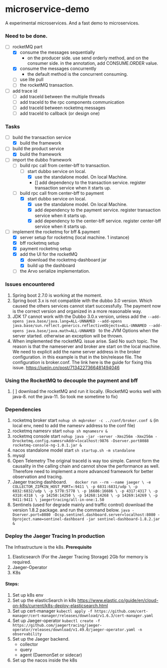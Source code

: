 # microservice-demo
A experimental microservices. And a fast demo to microservices.


### Need to be done.
- [ ] rocketMQ part
  - [x] consume the messages sequentially
    - on the producer side. use send orderly method, and on the consumer side. in the annotation, add CONSUME.ORDER value.
  - [x] consume the messages concurrently
    - the default method is the concurrent consuming.
  - [ ] use lite pull
  - [ ] the rocketMQ transaction.
- [ ] add trace id
  - [ ] add traceId between the multiple threads
  - [ ] add traceId to the rpc components communication
  - [ ] add traceId between rocketmq messages
  - [ ] add traceId to callback (or design one)
 
### Tasks
- [ ] build the transaction service
  - [x] build the framework
- [ ] build the product service
  - [x] build the framework
- [ ] import the dubbo framework
  - [ ] build rpc call from center-bff to transaction.
    - [ ] start dubbo service on local.
      - [x] use the standalone model. On local Machine.
      - [] add dependency to the transaction service. register transaction service when it starts up.
  - [ ] build rpc call from center-bff to payment
    - [x] start dubbo service on local.
      - [x] use the standalone model. On local Machine.
      - [x] add dependency to the payment service. register transaction service when it starts up.
      - [x] add dependency to the center-bff service. register center-bff service when it starts up.
- [ ] implement the rocketmq for bff & payment
  - [x] server setup for rocketmq (local machine. 1 instance)
  - [x] bff rocketmq setup
  - [x] payment rocketmq setup
  - [x] add the UI for the rocketMQ
    - [x] download the rocketmq-dashboard jar 
    - [x] build up the dashboard
  - [ ] the Arvo serialize implementation.
### Issues encountered
  1. Spring boot 2.7.0 is working at the moment.
  2. Spring boot 3.x is not compatible with the dubbo 3.0 version. Which caused the others services cannot start successfully. The payment now is the correct version and organized in a more reasonable way.
  3. JDK 17 cannot work with the Dubbo 3.0.x version, unless add the `--add-opens java.base/java.lang=ALL-UNNAMED --add-opens java.base/sun.reflect.generics.reflectiveObjects=ALL-UNNAMED --add-opens java.base/java.math=ALL-UNNAMED
     ` to the JVM Options when the server started. otherwise an exception will be thrown.
  4. When implemented the rocketMQ. issue arise. Said No such topic. The reason is that the nameserver and broker are start on the local machine. We need to explicit add the name server address in the broker configuration. in this example is that in the bin/release file. The configuration is broker.conf. The link here is the guide for fixing this issue. https://juejin.cn/post/7134227366481494046

### Using the RocketMQ to decouple the payment and bff
1. [ ] download the rocketMQ and run it locally. (RocketMQ works well with java-8. not the java-11. So took me sometime to fix)

### Dependencies 
1. rocketmq broker start
   `nohup sh mqbroker -c ../conf/broker.conf &` (in local env, need to add the namesrv address to the conf file)
2. rocketmq namesrv start
   `nohup sh mqnamesrv &`
3. rocketmq console start
   `nohup java -jar -server -Xms256m -Xmx256m -Drocketmq.config.namesrvAddr=localhost:9876 -Dserver.port8088 rocketmq-console-ng-1.0.1.jar &`
4. nacos standalone model start
   `sh startup.sh -m standalone`
5. mysql
6. Open Telemetry
   The original traceId is way too simple. Cannot form the causality in the calling chain and cannot show the performance as well. Therefore need to implement a more advanced framework for better observation and tracing.
7. Jaeger tracing dashboard.
`   docker run --rm --name jaeger \
   -e COLLECTOR_ZIPKIN_HOST_PORT=:9411 \
   -p 6831:6831/udp \
   -p 6832:6832/udp \
   -p 5778:5778 \
   -p 16686:16686 \
   -p 4317:4317 \
   -p 4318:4318 \
   -p 14250:14250 \
   -p 14268:14268 \
   -p 14269:14269 \
   -p 9411:9411 \
   jaegertracing/all-in-one:1.50`
8. Sentinels (used for degrade mainly and traffic control)
    download the version 1.8.2 package. and run the command below.
    `java -Dserver.port=8080 -Dcsp.sentinel.dashboard.server=localhost:8080 -Dproject.name=sentinel-dashboard -jar sentinel-dashboard-1.8.2.jar &`

### Deploy the Jaeger Tracing In production
The Infrastructure is the k8s.
**Prerequisite**
1. Elasticsearch (For the Jaeger Tracing Storage) 2Gb for memory is required.
2. Jaeger-Operator
3. K8s
#### Steps:
1. Set up k8s env
2. Set up the elasticSearch in k8s https://www.elastic.co/guide/en/cloud-on-k8s/current/k8s-deploy-elasticsearch.html
3. Set up cert-manager
    `kubectl apply -f https://github.com/cert-manager/cert-manager/releases/download/v1.6.3/cert-manager.yaml`
4. Set up Jaeger-operator
    `kubectl create -f https://github.com/jaegertracing/jaeger-operator/releases/download/v1.49.0/jaeger-operator.yaml -n observability`
5. Set up the Jaeger backend.
   - collector
   - query
   - agent (DaemonSet or sidecar)
6. Set up the nacos inside the k8s

